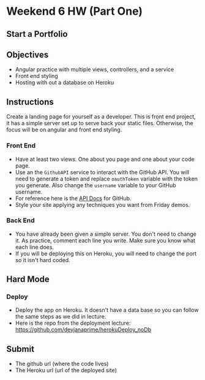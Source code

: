 # Weekend 6 HW (Part One) 
## Start a Portfolio

## Objectives
- Angular practice with multiple views, controllers, and a service
- Front end styling
- Hosting with out a database on Heroku

## Instructions

Create a landing page for yourself as a developer. This is front end project, it has a simple server set up to serve back your static files. Otherwise, the focus will be on angular and front end styling.

### Front End
- Have at least two views. One about you page and one about your code page.
- Use an the `GithubAPI` service to interact with the GitHub API. You will need to generate a token and replace `oauthToken` variable with the token you generate. Also change the `username` variable to your GitHub username.
- For reference here is the [API Docs](https://developer.github.com/v3/) for GitHub.
- Style your site applying any techniques you want from Friday demos.

### Back End
- You have already been given a simple server. You don't need to change it. As practice, comment each line you write. Make sure you know what each line does.
- If you will be deploying this on Heroku, you will need to change the port so it isn't hard coded.

## Hard Mode

### Deploy
- Deploy the app on Heroku. It doesn't have a data base so you can follow the same steps as we did in lecture. 
- Here is the repo from the deployment lecture: [https://github.com/devjanaprime/herokuDeploy_noDb
](https://github.com/devjanaprime/herokuDeploy_noDb)

## Submit
- The github url (where the code lives)
- The Heroku url (url of the deployed site)